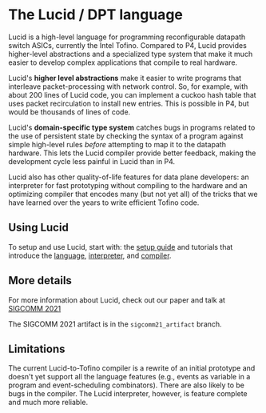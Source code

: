 # The Lucid / DPT language

Lucid is a high-level language for programming reconfigurable datapath switch ASICs, currently the Intel Tofino. Compared to P4, Lucid provides higher-level abstractions and a specialized type system that make it much easier to develop complex applications that compile to real hardware.

Lucid's **higher level abstractions** make it easier to write programs that interleave  packet-processing with network control. So, for example, with about 200 lines of Lucid code, you can implement a cuckoo hash table that uses packet recirculation to install new entries. This is possible in P4, but would be thousands of lines of code. 

Lucid's **domain-specific type system** catches bugs in programs related to the use of persistent state by checking the syntax of a program against simple high-level rules *before* attempting to map it to the datapath hardware. This lets the Lucid compiler provide better feedback, making the development cycle less painful in Lucid than in P4. 

Lucid also has other quality-of-life features for data plane developers: an interpreter for fast prototyping without compiling to the hardware and an optimizing compiler that encodes many (but not yet all) of the tricks that we have learned over the years to write efficient Tofino code.


## Using Lucid

To setup and use Lucid, start with: the [setup guide](docs/setup.md) and tutorials that introduce the [language](docs/tutorial_language.md), [interpreter](docs/tutorial_interpreter.md), and [compiler](docs/tutorial_compiler.md).


## More details
For more information about Lucid, check out our paper and talk at [SIGCOMM 2021](https://conferences.sigcomm.org/sigcomm/2021/program.html)

The SIGCOMM 2021 artifact is in the ``sigcomm21_artifact`` branch.


## Limitations
The current Lucid-to-Tofino compiler is a rewrite of an initial prototype and doesn't yet support all the language features (e.g., events as variable in a program and event-scheduling combinators). There are also likely to be bugs in the compiler. The Lucid interpreter, however, is feature complete and much more reliable.

